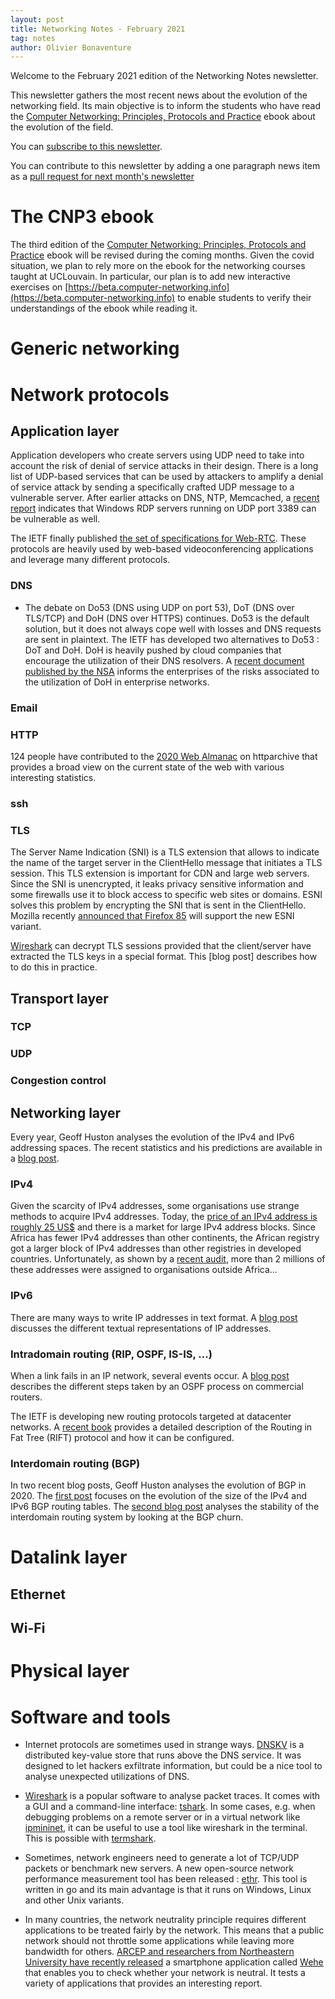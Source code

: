 ```yaml
---
layout: post
title: Networking Notes - February 2021
tag: notes
author: Olivier Bonaventure
---
```



Welcome to the February 2021 edition of the Networking Notes newsletter.

This newsletter gathers the most recent news about the evolution
of the networking field. Its main objective is to inform the students
who have read the [Computer Networking: Principles, Protocols and Practice](https://www.computer-networking.info) ebook about the evolution of the field.

You can [subscribe to this newsletter](http://blog.computer-networking.info/notes/).

You can contribute to this newsletter by adding a one paragraph news item as a [pull request for next month's newsletter](https://github.com/cnp3/netnews/edit/main/2021/2021-mar.md) 

# The CNP3 ebook 

The third edition of the [Computer Networking: Principles, Protocols and Practice](https://www.computer-networking.info) ebook will be revised during the coming months. Given the covid situation, we plan to rely more on the ebook for the networking courses taught at UCLouvain. In particular, our plan is to add new interactive exercises on [https://beta.computer-networking.info](https://beta.computer-networking.info) to enable students to verify their understandings of the ebook while reading it. 

# Generic networking


# Network protocols

## Application layer


Application developers who create servers using UDP need to take into account the risk of denial of service attacks in their design. There is a long list of UDP-based services that can be used by attackers to amplify a denial of service attack by sending a specifically crafted UDP message to a vulnerable server. After earlier attacks on DNS, NTP, Memcached, a [recent report](https://www.zdnet.com/google-amp/article/windows-rdp-servers-are-being-abused-to-amplify-ddos-attacks/?__twitter_impression=true) indicates that Windows RDP servers running on UDP port 3389 can be vulnerable as well.

The IETF finally published [the set of specifications for Web-RTC](https://www.ietf.org/blog/webrtc-standardized/). These protocols are heavily used by web-based videoconferencing applications and leverage many different protocols. 


### DNS

- The debate on Do53 (DNS using UDP on port 53), DoT (DNS over TLS/TCP) and DoH (DNS over HTTPS) continues. Do53 is the default solution, but it does not always cope well with losses and DNS requests are sent in plaintext. The IETF has developed two alternatives to Do53 : DoT and DoH. DoH is heavily pushed by cloud companies that encourage the utilization of their DNS resolvers. A [recent document published by the NSA](https://arstechnica.com/information-technology/2021/01/the-nsa-warns-enterprises-to-beware-of-third-party-dns-resolvers/?utm_brand=arstechnica&utm_source=twitter&utm_social-type=owned&utm_medium=social) informs the enterprises of the risks associated to the utilization of DoH in enterprise networks.


### Email

### HTTP

124 people have contributed to the [2020 Web Almanac](https://almanac.httparchive.org/en/2020/) on httparchive that provides a broad view on the current state of the web with various interesting statistics.

### ssh

### TLS

The Server Name Indication (SNI) is a TLS extension that allows to indicate the name of the target server in the ClientHello message that initiates a TLS session. This TLS extension is important for CDN and large web servers. Since the SNI is unencrypted, it leaks privacy sensitive information and some firewalls use it to block access to specific web sites or domains. ESNI solves this problem by encrypting the SNI that is sent in the ClientHello. Mozilla recently [announced that Firefox 85](https://blog.mozilla.org/security/2021/01/07/encrypted-client-hello-the-future-of-esni-in-firefox/) will support the new ESNI variant.

[Wireshark](https://www.wireshark.org) can decrypt TLS sessions provided that the client/server have extracted the TLS keys in a special format. This [blog post] describes how to do this in practice.

## Transport layer

### TCP

### UDP

### Congestion control

## Networking layer

Every year, Geoff Huston analyses the evolution of the IPv4 and IPv6 addressing spaces. The recent statistics and his predictions are available in a [blog post](https://blog.apnic.net/2021/01/15/addressing-2020/).

### IPv4

Given the scarcity of IPv4 addresses, some organisations use strange methods to acquire IPv4 addresses. Today, the [price of an IPv4 address is roughly 25 US$](https://ipv4marketgroup.com/ipv4-pricing/) and there is a market for large IPv4 address blocks. Since Africa has fewer IPv4 addresses than other continents, the African registry got a larger block of IPv4 addresses than other registries in developed countries. Unfortunately, as shown by a [recent audit](https://labs.ripe.net/Members/alun_davies/outcome-of-the-afrinic-audit), more than 2 millions of these addresses were assigned to organisations outside Africa...

### IPv6

There are many ways to write IP addresses in text format. A [blog post](https://blog.dave.tf/post/ip-addr-parsing/) discusses the different textual representations of IP addresses.

### Intradomain routing (RIP, OSPF, IS-IS, ...)

When a link fails in an IP network, several events occur. A [blog post](https://blog.ipspace.net/2020/12/what-happens-after-link-failure.html?utm_source=atom_feed) describes the different steps taken by an OSPF process on commercial routers.

The IETF is developing new routing protocols targeted at datacenter networks. A [recent book](https://www.juniper.net/documentation/en_US/day-one-books/DO_RIFT.pdf) provides a detailed description of the Routing in Fat Tree (RIFT) protocol and how it can be configured.

### Interdomain routing (BGP)

In two recent blog posts, Geoff Huston analyses the evolution of BGP in 2020. The [first post](https://blog.apnic.net/2021/01/05/bgp-in-2020-the-bgp-table/) focuses on the evolution of the size of the IPv4 and IPv6 BGP routing tables. The [second blog post](https://blog.apnic.net/2021/01/06/bgp-in-2020-bgp-update-churn/) analyses the stability of the interdomain routing system by looking at the BGP churn.

# Datalink layer

## Ethernet

## Wi-Fi

# Physical layer


# Software and tools

- Internet protocols are sometimes used in strange ways. [DNSKV](https://dnskv.com/) is a distributed key-value store that runs above the DNS service. It was designed to let hackers exfiltrate information, but could be a nice tool to analyse unexpected utilizations of DNS.

- [Wireshark](https://www.wireshark.org) is a popular software to analyse packet traces. It comes with a GUI and a command-line interface: [tshark](https://www.wireshark.org/docs/man-pages/tshark.html). In some cases, e.g. when debugging problems on a remote server or in a virtual network like [ipmininet](https://pypi.org/project/ipmininet/), it can be useful to use a tool like wireshark in the terminal. This is possible with [termshark](https://termshark.io/).

- Sometimes, network engineers need to generate a lot of TCP/UDP packets or benchmark new servers. A new open-source network performance measurement tool has been released : [ethr](https://github.com/microsoft/ethr). This tool is written in go and its main advantage is that it runs on Windows, Linux and other Unix variants.

- In many countries, the network neutrality principle requires different applications to be treated fairly by the network. This means that a public network should not throttle some applications while leaving more bandwidth for others. [ARCEP and researchers from Northeastern University have recently released](https://en.arcep.fr/fileadmin/cru-1611251965/user_upload/66-20-english-version.pdf) a smartphone application called [Wehe](https://dd.meddle.mobi/) that enables you to check whether your network is neutral. It tests a variety of applications that provides an interesting report.